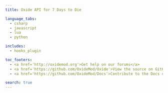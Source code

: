 ```yaml
---
title: Oxide API for 7 Days to Die

language_tabs:
  - csharp
  - javascript
  - lua
  - python

includes:
  - hooks_plugin

toc_footers:
  - <a href='http://oxidemod.org'>Get help on our forums</a>
  - <a href='https://github.com/OxideMod/Oxide'>View the source on GitHub</a>
  - <a href='https://github.com/OxideMod/Docs'>Contribute to the Docs on GitHub</a>

search: true
---
```

